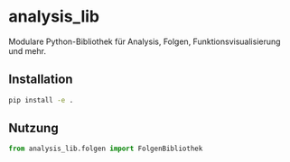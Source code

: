 # analysis_lib

Modulare Python-Bibliothek für Analysis, Folgen, Funktionsvisualisierung und mehr.

## Installation

```bash
pip install -e .
```

## Nutzung

```python
from analysis_lib.folgen import FolgenBibliothek
```
